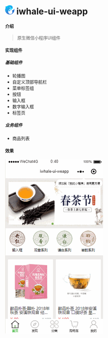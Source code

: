 # ![iwhale-logo](./images/iwhale-logo.png) iwhale-ui-weapp

#### 介绍

> 原生微信小程序UI组件

#### 实现组件

##### 基础组件

* 轮播图
* 自定义顶部导航栏
* 菜单标签组
* 按钮
* 输入框
* 数字输入框
* 标签页

##### 业务组件
* 商品列表

#### 效果

![iwhale-ui](./screenshot/iwhale-ui.gif)

